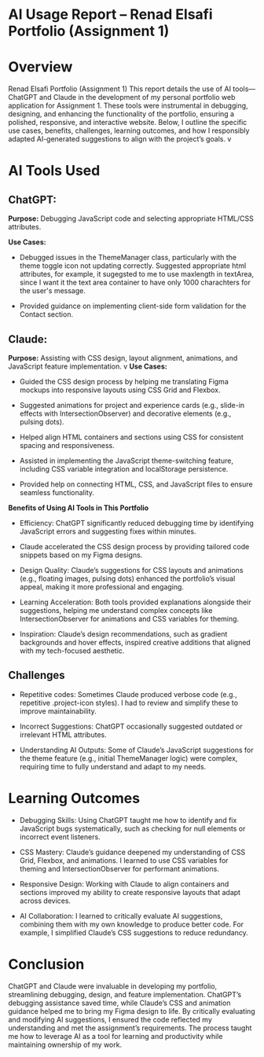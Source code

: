 # AI Usage Report – Renad Elsafi Portfolio (Assignment 1)

# Overview
Renad Elsafi Portfolio (Assignment 1)
This report details the use of AI tools—ChatGPT and Claude in the development of my personal portfolio web application for Assignment 1. These tools were instrumental in debugging, designing, and enhancing the functionality of the portfolio, ensuring a polished, responsive, and interactive website. Below, I outline the specific use cases, benefits, challenges, learning outcomes, and how I responsibly adapted AI-generated suggestions to align with the project’s goals.
 v
# AI Tools Used

## ChatGPT:

**Purpose:** Debugging JavaScript code and selecting appropriate HTML/CSS attributes.

**Use Cases:**
- Debugged issues in the ThemeManager class, particularly with the theme toggle icon not updating correctly.
Suggested appropriate html attributes, for example, it sugegsted to me to use maxlength in textArea, since I want it the text area container to have only 1000 charachters for the user's message.

- Provided guidance on implementing client-side form validation for the Contact section.

## Claude:

**Purpose:** Assisting with CSS design, layout alignment, animations, and JavaScript feature implementation.
v
**Use Cases:**
- Guided the CSS design process by helping me translating Figma mockups into responsive layouts using CSS Grid and Flexbox.

- Suggested animations for project and experience cards (e.g., slide-in effects with IntersectionObserver) and decorative elements (e.g., pulsing dots).

- Helped align HTML containers and sections using CSS for consistent spacing and responsiveness.

- Assisted in implementing the JavaScript theme-switching feature, including CSS variable integration and localStorage persistence.

- Provided help on connecting HTML, CSS, and JavaScript files to ensure seamless functionality.

**Benefits of Using AI Tools in This Portfolio**

- Efficiency: ChatGPT significantly reduced debugging time by identifying JavaScript errors and suggesting fixes within minutes. 

- Claude accelerated the CSS design process by providing tailored code snippets based on my Figma designs.

- Design Quality: Claude’s suggestions for CSS layouts and animations (e.g., floating images, pulsing dots) enhanced the portfolio’s visual appeal, making it more professional and engaging.

- Learning Acceleration: Both tools provided explanations alongside their suggestions, helping me understand complex concepts like IntersectionObserver for animations and CSS variables for theming.

- Inspiration: Claude’s design recommendations, such as gradient backgrounds and hover effects, inspired creative additions that aligned with my tech-focused aesthetic.

## Challenges
- Repetitive codes: Sometimes Claude produced verbose code (e.g., repetitive .project-icon styles). I had to review and simplify these to improve maintainability.

- Incorrect Suggestions: ChatGPT occasionally suggested outdated or irrelevant HTML attributes.

- Understanding AI Outputs: Some of Claude’s JavaScript suggestions for the theme feature (e.g., initial ThemeManager logic) were complex, requiring time to fully understand and adapt to my needs.

# Learning Outcomes
- Debugging Skills: Using ChatGPT taught me how to identify and fix JavaScript bugs systematically, such as checking for null elements or incorrect event listeners.

- CSS Mastery: Claude’s guidance deepened my understanding of CSS Grid, Flexbox, and animations. I learned to use CSS variables for theming and IntersectionObserver for performant animations.

- Responsive Design: Working with Claude to align containers and sections improved my ability to create responsive layouts that adapt across devices.

- AI Collaboration: I learned to critically evaluate AI suggestions, combining them with my own knowledge to produce better code. For example, I simplified Claude’s CSS suggestions to reduce redundancy.


# Conclusion
ChatGPT and Claude were invaluable in developing my portfolio, streamlining debugging, design, and feature implementation. ChatGPT’s debugging assistance saved time, while Claude’s CSS and animation guidance helped me to bring my Figma design to life. By critically evaluating and modifying AI suggestions, I ensured the code reflected my understanding and met the assignment’s requirements. The process taught me how to leverage AI as a tool for learning and productivity while maintaining ownership of my work. 